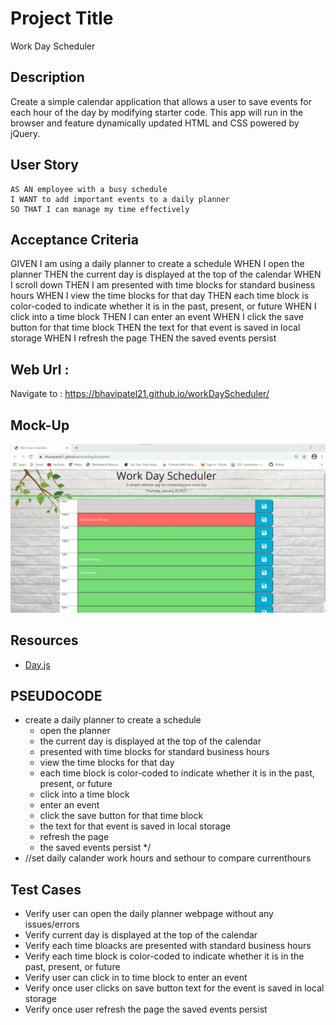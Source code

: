 #  Project Title 
Work Day Scheduler

## Description 

Create a simple calendar application that allows a user to save events for each hour of the day by modifying starter code. This app will run in the browser and feature dynamically updated HTML and CSS powered by jQuery.


## User Story
```
AS AN employee with a busy schedule
I WANT to add important events to a daily planner
SO THAT I can manage my time effectively
```

## Acceptance Criteria 

GIVEN I am using a daily planner to create a schedule
WHEN I open the planner
THEN the current day is displayed at the top of the calendar
WHEN I scroll down
THEN I am presented with time blocks for standard business hours
WHEN I view the time blocks for that day
THEN each time block is color-coded to indicate whether it is in the past, present, or future
WHEN I click into a time block
THEN I can enter an event
WHEN I click the save button for that time block
THEN the text for that event is saved in local storage
WHEN I refresh the page
THEN the saved events persist


## Web Url :

Navigate to : https://bhavipatel21.github.io/workDayScheduler/


## Mock-Up
![myDailyCalendar](./assets/images/mycalendar.jpg)


## Resources 

* [Day.js](https://day.js.org/) 

## PSEUDOCODE
 * create a daily planner to create a schedule
    * open the planner
    * the current day is displayed at the top of the calendar
     * presented with time blocks for standard business hours
     * view the time blocks for that day
     * each time block is color-coded to indicate whether it is in the past, present, or future
     * click into a time block
     * enter an event
     * click the save button for that time block
     * the text for that event is saved in local storage
     * refresh the page
     * the saved events persist */
* //set daily calander work hours and sethour to compare currenthours


## Test Cases
 * Verify user can open the daily planner webpage without any issues/errors
 * Verify current day is displayed at the top of the calendar
 * Verify each time bloacks are presented with standard business hours
 * Verify each time block is color-coded to indicate whether it is in the past, present, or future
 * Verify user can click in to time block to enter an event
 * Verify once user clicks on save button text for the event is saved in local storage
 * Verify once user refresh the page the saved events persist
